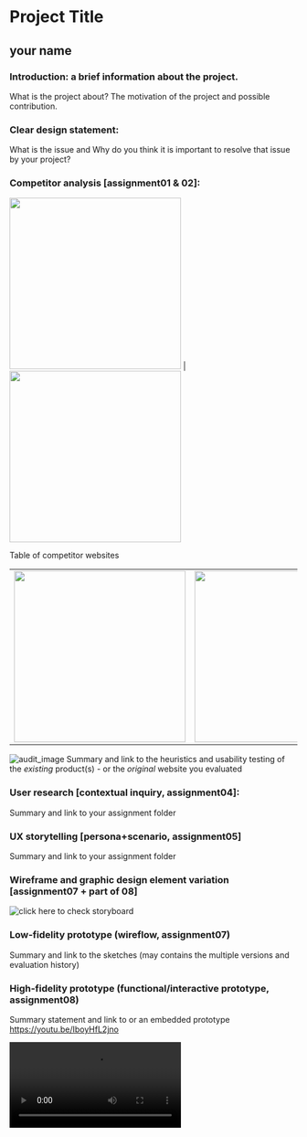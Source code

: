 # Project Title
## your name


### Introduction: a brief information about the project. 
What is the project about? The motivation of the project and possible contribution.

### Clear design statement: 
What is the issue and Why do you think it is important to resolve that issue by your project? 

### Competitor analysis [assignment01 & 02]:

<img src="https://ux-ui-design-lab.github.io/DH150-demo-2020W/assignment07/color-contrast.png" height="300px"> | <img src="https://ux-ui-design-lab.github.io/DH150-demo-2020W/assignment07/color-contrast.png" height="300px"> 

Table of competitor websites

<table>
  <tr>
    <td> <img src="https://ux-ui-design-lab.github.io/DH150-demo-2020W/assignment07/color-contrast.png" height="300px"> </td>
     <td> <img src="https://ux-ui-design-lab.github.io/DH150-demo-2020W/assignment07/color-contrast.png" height="300px"> </td>
  </tr>
</table>
  

![audit_image](https://ux-ui-design-lab.github.io/DH150-demo-2020W/assignment07/Audit_color_sookie.png)
Summary and link to the heuristics and usability testing of the *existing* product(s) - or the *original* website you evaluated

### User research [contextual inquiry, assignment04]:
Summary and link to your assignment folder

### UX storytelling [persona+scenario, assignment05]
Summary and link to your assignment folder

### Wireframe and graphic design element variation [assignment07 + part of 08]
![click here to check storyboard](https://static.wixstatic.com/media/3e25e1_5ad745a2bc8b4f46b9471516b2a74e37~mv2_d_1880_1254_s_2.png/v1/fill/w_1880,h_1100,al_c,q_95/Screen%20Shot%202019-06-02%20at%203_55_37%20PM.webp)

### Low-fidelity prototype (wireflow, assignment07)
Summary and link to the sketches (may contains the multiple versions and evaluation history)


### High-fidelity prototype (functional/interactive prototype, assignment08)
Summary statement and link to or an embedded prototype
https://youtu.be/IboyHfL2jno

<video src="https://youtu.be/IboyHfL2jno">



### Optional evaluation and revision history 
Including cognitive walkthrough; impression test, accessibility audit, usability testing), per each summary and link to the notes (when you share the video or other detailed evidences, I will notify you when you can make the contents private as soon as your work is graded)

### Pitch video [update the video after recording your presentation]

### conclusion: what you learned throughout the process


